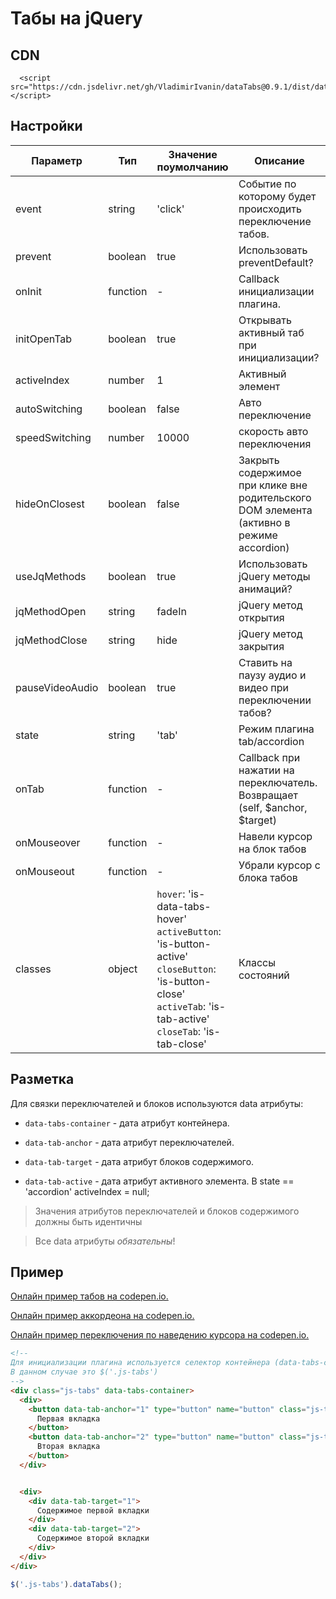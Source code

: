 # Табы на jQuery

## CDN

```
  <script src="https://cdn.jsdelivr.net/gh/VladimirIvanin/dataTabs@0.9.1/dist/dataTabs.js"></script>
```

## Настройки

| Параметр        | Тип      | Значение поумолчанию                                                                                                                                | Описание                                                                                 |
|-----------------|----------|-----------------------------------------------------------------------------------------------------------------------------------------------------|------------------------------------------------------------------------------------------|
| event           | string   | 'click'                                                                                                                                             | Событие по которому будет происходить переключение табов.                                |
| prevent         | boolean  | true                                                                                                                                                | Использовать preventDefault?                                                             |
| onInit           | function   |  -                                                                                                                                             | Callback инициализации плагина.                                |
| initOpenTab     | boolean  | true                                                                                                                                                | Открывать активный таб при инициализации?                                                |
| activeIndex          | number   | 1                                                                                                                                                   | Активный элемент                                                                         |
| autoSwitching   | boolean  | false                                                                                                                                               | Авто переключение                                                                        |
| speedSwitching  | number   | 10000                                                                                                                                               | скорость авто переключения                                                               |
| hideOnClosest   | boolean  | false                                                                                                                                                | Закрыть содержимое при клике вне родительского DOM элемента (активно в режиме accordion) |
| useJqMethods    | boolean  | true                                                                                                                                                | Использовать jQuery методы анимаций?                                                     |
| jqMethodOpen    | string   | fadeIn                                                                                                                                              | jQuery метод открытия                                                                    |
| jqMethodClose   | string   | hide                                                                                                                                                | jQuery метод закрытия                                                                    |
| pauseVideoAudio | boolean  | true                                                                                                                                                | Cтавить на паузу аудио и видео при переключении табов?                                   |
| state           | string   | 'tab'                                                                                                                                               | Режим плагина tab/accordion                                                              |
| onTab           | function | -                                                                                                                                                   | Callback при нажатии на переключатель. Возвращает (self, $anchor, $target)                                                   |
| onMouseover     | function | -                                                                                                                                                   | Навели курсор на блок табов                                                              |
| onMouseout      | function | -                                                                                                                                                   | Убрали курсор с блока табов                                                              |
| classes         | object   | `hover`: 'is-data-tabs-hover'<br/>`activeButton`: 'is-button-active'<br/>`closeButton`: 'is-button-close'<br/>`activeTab`: 'is-tab-active'<br/>`closeTab`: 'is-tab-close' | Классы состояний                                                                                         |


## Разметка

Для связки переключателей и блоков иcпользуются data атрибуты:

* `data-tabs-container` - дата атрибут контейнера.

* `data-tab-anchor` - дата атрибут переключателей.

* `data-tab-target` - дата атрибут блоков содержимого.

* `data-tab-active` - дата атрибут активного элемента. В state == 'accordion' activeIndex = null;

> Значения атрибутов переключателей и блоков содержимого должны быть идентичны

> Все data атрибуты *обязательны*!

## Пример

[Онлайн пример табов на codepen.io.](https://codepen.io/brainmurder/pen/jwPoRZ)

[Онлайн пример аккордеона на codepen.io.](https://codepen.io/brainmurder/pen/jwPoMB)

[Онлайн пример переключения по наведению курсора на codepen.io.](https://codepen.io/brainmurder/pen/RgWbxw)

```html
<!--
Для инициализации плагина используется селектор контейнера (data-tabs-container).
В данном случае это $('.js-tabs')
-->
<div class="js-tabs" data-tabs-container>
  <div>
    <button data-tab-anchor="1" type="button" name="button" class="js-tabs-item">
      Первая вкладка
    </button>
    <button data-tab-anchor="2" type="button" name="button" class="js-tabs-item">
      Вторая вкладка
    </button>
  </div>


  <div>
    <div data-tab-target="1">
      Содержимое первой вкладки
    </div>
    <div data-tab-target="2">
      Содержимое второй вкладки
    </div>
  </div>
</div>
```

```js
$('.js-tabs').dataTabs();
```
